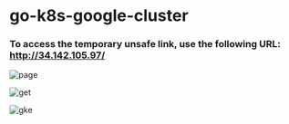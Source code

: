 # go-k8s-google-cluster

### To access the temporary unsafe link, use the following URL: http://34.142.105.97/ 

![page](https://github.com/osag1e/go-k8s-google-cluster/blob/main/images/page.png)

![get](https://github.com/osag1e/go-k8s-google-cluster/blob/main/images/get.png)

![gke](https://github.com/osag1e/go-k8s-google-cluster/blob/main/images/gke.png)
